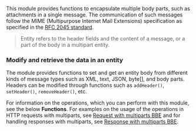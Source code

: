 This module provides functions to encapsulate multiple body parts, such as attachments in a single message. The
 communication of such messages follow the MIME (Multipurpose Internet Mail Extensions) specification as specified in
  the [RFC 2045 standard](https://www.ietf.org/rfc/rfc2045.txt).

> Entity refers to the header fields and the content of a message, or a part of the body in a multipart entity. 

### Modify and retrieve the data in an entity
The module provides functions to set and get an entity body from different kinds of message types such as XML, text, JSON, byte[], and body parts. Headers can be modified through functions such as `addHeader()`, `setHeader()`, `removeHeader()`, etc. 

For information on the operations, which you can perform with this module, see the below **Functions**. For examples on the usage of the operations in HTTP requests with multiparts, see [Request with multiparts BBE](https://ballerina.io/v1-2/learn/by-example/request-with-multiparts.html) and for handling responses with multiparts, see [Response with multiparts BBE](https://ballerina.io/v1-2/learn/by-example/response-with-multiparts.html).
